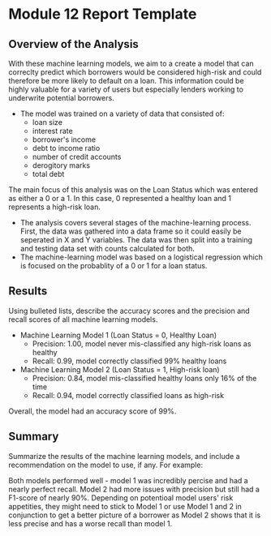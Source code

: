 # Module 12 Report Template

## Overview of the Analysis
With these machine learning models, we aim to a create a model that can correclty predict which borrowers would be considered high-risk and could therefore be more likely to default on a loan. This information could be highly valuable for a variety of users but especially lenders working to underwrite potential borrowers.

* The model was trained on a variety of data that consisted of: 
	* loan size
	* interest rate
	* borrower's income
	* debt to income ratio
	* number of credit accounts
	* derogitory marks
	* total debt 
	
The main focus of this analysis was on the Loan Status which was entered as either a 0 or a 1. In this case, 0 represented a healthy loan and 1 represents a high-risk loan.
  
* The analysis covers several stages of the machine-learning process. First, the data was gathered into a data frame so it could easily be seperated in X and Y variables. The data was then split into a training and testing data set with counts calculated for both. 
* The machine-learning model was based on a logistical regression which is focused on the probablity of a 0 or 1 for a loan status. 

## Results

Using bulleted lists, describe the accuracy scores and the precision and recall scores of all machine learning models.

* Machine Learning Model 1 (Loan Status = 0, Healthy Loan) 
    * Precision: 1.00, model never mis-classified any high-risk loans as healthy
	* Recall: 0.99, model correctly classified 99% healthy loans
* Machine Learning Model 2 (Loan Status = 1, High-risk loan)
	* Precision: 0.84, model mis-classified healthy loans only 16% of the time
	* Recall: 0.94, model correctly classified loans as high-risk

Overall, the model had an accuracy score of 99%. 

## Summary

Summarize the results of the machine learning models, and include a recommendation on the model to use, if any. For example:

Both models performed well - model 1 was incredibly percise and had a nearly perfect recall. Model 2 had more issues with precision but still had a F1-score of nearly 90%. Depending on potentioal model users' risk appetities, they might need to stick to Model 1 or use Model 1 and 2 in conjunction to get a better picture of a borrower as Model 2 shows that it is less precise and has a worse recall than model 1. 
